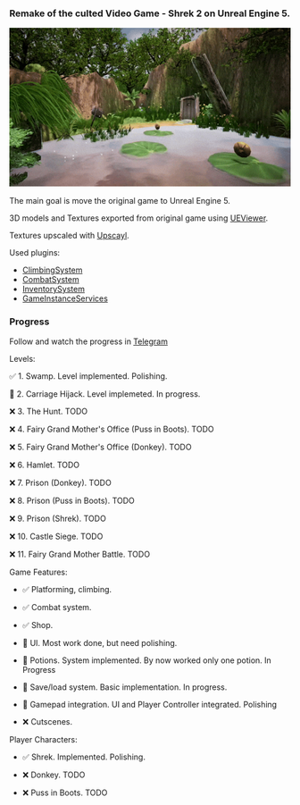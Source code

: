 ### Remake of the culted Video Game - Shrek 2 on Unreal Engine 5.
![Preview](Docs/Assets/Preview.gif)

The main goal is move the original game to Unreal Engine 5.

3D models and Textures exported from original game using [UEViewer](https://github.com/gildor2/UEViewer).

Textures upscaled with [Upscayl](https://www.upscayl.org).

Used plugins:
- [ClimbingSystem](https://github.com/Kaboms/UE-Climbing-System)
- [CombatSystem](https://github.com/Kaboms/UE-CombatSystem)
- [InventorySystem](https://github.com/Kaboms/UE-Inventory-System)
- [GameInstanceServices](https://github.com/Kaboms/UE-ServicesSubsystem)

### Progress
Follow and watch the progress in [Telegram](https://t.me/shrek_2_remake)

Levels:

✅ 1. Swamp. Level implemented. Polishing.

🔄 2. Carriage Hijack. Level implemeted. In progress.

❌ 3. The Hunt. TODO

❌ 4. Fairy Grand Mother's Office (Puss in Boots). TODO

❌ 5. Fairy Grand Mother's Office (Donkey). TODO

❌ 6. Hamlet. TODO

❌ 7. Prison (Donkey). TODO

❌ 8. Prison (Puss in Boots). TODO

❌ 9. Prison (Shrek). TODO

❌ 10. Castle Siege. TODO

❌ 11. Fairy Grand Mother Battle. TODO


Game Features:

- ✅ Platforming, climbing.

- ✅ Combat system.

- ✅ Shop.

- 🔄 UI. Most work done, but need polishing.

- 🔄 Potions. System implemented. By now worked only one potion. In Progress

- 🔄 Save/load system. Basic implementation. In progress.

- 🔄 Gamepad integration. UI and Player Controller integrated. Polishing

- ❌ Cutscenes.


Player Characters:

- ✅ Shrek. Implemented. Polishing.

- ❌ Donkey. TODO

- ❌ Puss in Boots. TODO
